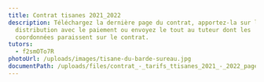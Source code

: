 ```yaml
---
title: Contrat tisanes 2021_2022
description: Téléchargez la dernière page du contrat, apportez-la sur le lieu de
  distribution avec le paiement ou envoyez le tout au tuteur dont les
  coordonnées paraissent sur le contrat.
tutors:
  - f2smOTo7R
photoUrl: /uploads/images/tisane-du-barde-sureau.jpg
documentPath: /uploads/files/contrat_-_tarifs_ttisanes_2021_-_2022_page_1_-_2_-_3.pdf
---
```

